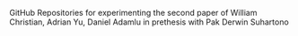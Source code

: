 GitHub Repositories for experimenting the second paper of William Christian, Adrian Yu, Daniel Adamlu in prethesis with Pak Derwin Suhartono
